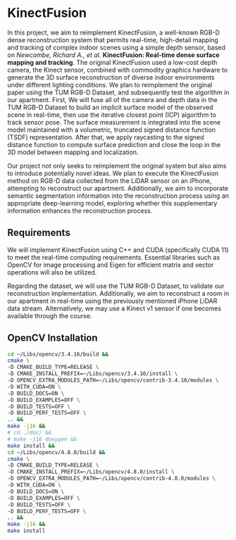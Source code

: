 # KinectFusion

In this project, we aim to reimplement KinectFusion, a well-known RGB-D dense reconstruction system that permits real-time, high-detail mapping and tracking of complex indoor scenes using a simple depth sensor, based on _Newcombe, Richard A., et al._ **KinectFusion: Real-time dense surface mapping and tracking**. The original KinectFusion used a low-cost depth camera, the Kinect sensor, combined with commodity graphics hardware to generate the 3D surface reconstruction of diverse indoor environments under different lighting conditions. We plan to reimplement the original paper using the TUM RGB-D Dataset, and subsequently test the algorithm in our apartment. First, We will fuse all of the camera and depth data in the TUM RGB-D Dataset to build an implicit surface model of the observed scene in real-time, then use the iterative closest point (ICP) algorithm to track sensor pose. The surface measurement is integrated into the scene model maintained with a volumetric, truncated signed distance function (TSDF) representation. After that, we apply raycasting to the signed distance function to compute surface prediction and close the loop in the 3D model between mapping and localization.

Our project not only seeks to reimplement the original system but also aims to introduce potentially novel ideas. We plan to execute the KinectFusion method on RGB-D data collected from the LiDAR sensor on an iPhone, attempting to reconstruct our apartment. Additionally, we aim to incorporate semantic segmentation information into the reconstruction process using an appropriate deep-learning model, exploring whether this supplementary information enhances the reconstruction process.

## Requirements

We will implement KinectFusion using C++ and CUDA (specifically CUDA 11) to meet the real-time computing requirements. Essential libraries such as OpenCV for image processing and Eigen for efficient matrix and vector operations will also be utilized.

Regarding the dataset, we will use the TUM RGB-D Dataset, to validate our reconstruction implementation. Additionally, we aim to reconstruct a room in our apartment in real-time using the previously mentioned iPhone LiDAR data stream. Alternatively, we may use a Kinect v1 sensor if one becomes available through the course.

## OpenCV Installation

```Bash
cd ~/Libs/opencv/3.4.16/build &&
cmake \
-D CMAKE_BUILD_TYPE=RELEASE \
-D CMAKE_INSTALL_PREFIX=~/Libs/opencv/3.4.16/install \
-D OPENCV_EXTRA_MODULES_PATH=~/Libs/opencv/contrib-3.4.16/modules \
-D WITH_CUDA=ON \
-D BUILD_DOCS=ON \
-D BUILD_EXAMPLES=OFF \
-D BUILD_TESTS=OFF \
-D BUILD_PERF_TESTS=OFF \
.. &&
make -j16 &&
# cd ./doc/ &&
# make -j16 doxygen &&
make install &&
cd ~/Libs/opencv/4.8.0/build &&
cmake \
-D CMAKE_BUILD_TYPE=RELEASE \
-D CMAKE_INSTALL_PREFIX=~/Libs/opencv/4.8.0/install \
-D OPENCV_EXTRA_MODULES_PATH=~/Libs/opencv/contrib-4.8.0/modules \
-D WITH_CUDA=ON \
-D BUILD_DOCS=ON \
-D BUILD_EXAMPLES=OFF \
-D BUILD_TESTS=OFF \
-D BUILD_PERF_TESTS=OFF \
.. &&
make -j16 &&
make install
```
